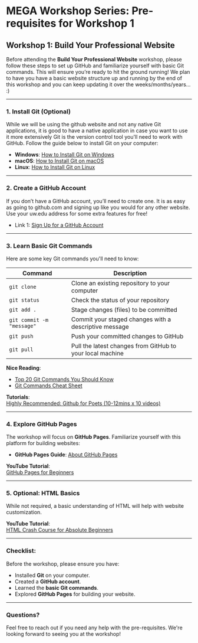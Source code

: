 # MEGA Workshop Series: Pre-requisites for Workshop 1

## Workshop 1: Build Your Professional Website

Before attending the **Build Your Professional Website** workshop, please follow these steps to set up GitHub and familiarize yourself with basic Git commands. This will ensure you’re ready to hit the ground running!
We plan to have you have a basic website structure up and running by the end of this workshop and you can keep updating it over the weeks/months/years... :)

---

### 1. Install Git (Optional)
While we will be using the github website and not any native Git applications, it is good to have a native application in case you want to use it more extensively
Git is the version control tool you'll need to work with GitHub. Follow the guide below to install Git on your computer:

- **Windows**: [How to Install Git on Windows](https://git-scm.com/book/en/v2/Getting-Started-Installing-Git)
- **macOS**: [How to Install Git on macOS](https://git-scm.com/book/en/v2/Getting-Started-Installing-Git)
- **Linux**: [How to Install Git on Linux](https://git-scm.com/book/en/v2/Getting-Started-Installing-Git)


---

### 2. Create a GitHub Account
If you don’t have a GitHub account, you’ll need to create one. It is as easy as going to github.com and signing up like you would for any other website. Use your uw.edu address for some extra features for free!

- Link 1: [Sign Up for a GitHub Account](https://github.com/join)

---

### 3. Learn Basic Git Commands
Here are some key Git commands you'll need to know:

| Command                  | Description                                                 |
|--------------------------|-------------------------------------------------------------|
| `git clone`               | Clone an existing repository to your computer               |
| `git status`              | Check the status of your repository                         |
| `git add .`               | Stage changes (files) to be committed                       |
| `git commit -m "message"` | Commit your staged changes with a descriptive message       |
| `git push`                | Push your committed changes to GitHub                       |
| `git pull`                | Pull the latest changes from GitHub to your local machine   |

 **Nice Reading**:  
- [Top 20 Git Commands You Should Know](https://www.hostinger.com/tutorials/20-basic-git-commands)  
- [Git Commands Cheat Sheet](https://education.github.com/git-cheat-sheet-education.pdf)

**Tutorials**:  
[Highly Recommended: Github for Poets (10-12mins x 10 videos)]([https://www.youtube.com/watch?v=SWYqp7iY_Tc](https://www.youtube.com/watch?v=BCQHnlnPusY&list=PLRqwX-V7Uu6ZF9C0YMKuns9sLDzK6zoiV))

---

### 4. Explore GitHub Pages
The workshop will focus on **GitHub Pages**. Familiarize yourself with this platform for building websites:

- **GitHub Pages Guide**: [About GitHub Pages](https://docs.github.com/en/pages/getting-started-with-github-pages/about-github-pages)

**YouTube Tutorial**:  
[GitHub Pages for Beginners](https://www.youtube.com/watch?v=8lJhXJCUYCc&pp=ygUVd2Vic2l0ZSBmb3IgYWNhZGVtaWNz)

---

### 5. Optional: HTML Basics
While not required, a basic understanding of HTML will help with website customization.

 **YouTube Tutorial**:  
[HTML Crash Course for Absolute Beginners](https://www.youtube.com/watch?v=UB1O30fR-EE)

---

###  **Checklist**:
Before the workshop, please ensure you have:
- Installed **Git** on your computer.
- Created a **GitHub account**.
- Learned the **basic Git commands**.
- Explored **GitHub Pages** for building your website.

---

### Questions?
Feel free to reach out if you need any help with the pre-requisites. We're looking forward to seeing you at the workshop!
